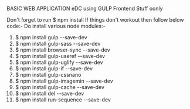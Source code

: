 BASIC WEB APPLICATION eDC using GULP Frontend Stuff oonly

Don't forget to run $ npm install
If things don't workout then follow below code:-
Do install various node modules:-
 1.  $ npm install gulp --save-dev
 2.  $ npm install gulp-sass --save-dev
 3.  $ npm install browser-sync --save-dev
 4.  $ npm install gulp-useref --save-dev
 5.  $ npm install gulp-uglify --save-dev 
 6.  $ npm install gulp-if --save-dev 
 7.  $ npm install gulp-cssnano
 8.  $ npm install gulp-imagemin --save-dev
 9.  $ npm install gulp-cache --save-dev
 10. $ npm install del --save-dev
 11. $ npm install run-sequence --save-dev